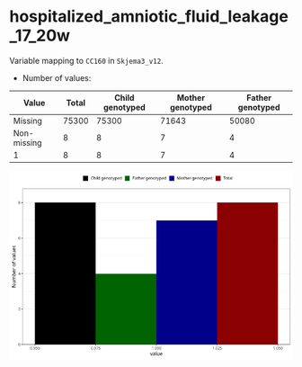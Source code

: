 # hospitalized_amniotic_fluid_leakage_17_20w
Variable mapping to `CC160` in `Skjema3_v12`.
- Number of values:

| Value | Total | Child genotyped | Mother genotyped | Father genotyped |
| ----- | ----- | --------------- | ---------------- | ---------------- |
| Missing | 75300 | 75300 | 71643 | 50080 |
| Non-missing | 8 | 8 | 7 | 4 |
| 1 | 8 | 8 | 7 | 4 |



![](hospitalized_amniotic_fluid_leakage_17_20w_n.png)



